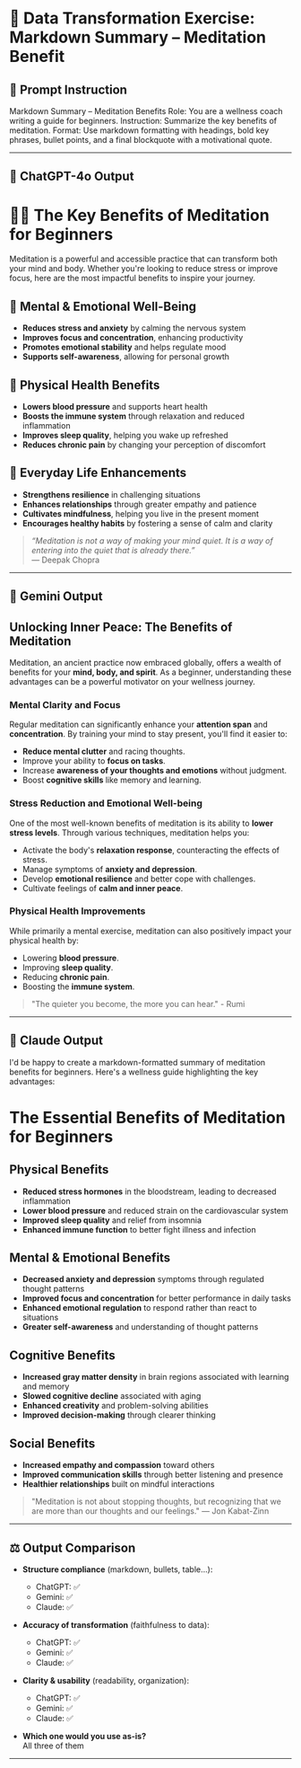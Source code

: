 # 🧾 Data Transformation Exercise: Markdown Summary – Meditation Benefit

## 🧠 Prompt Instruction

Markdown Summary – Meditation Benefits
Role: You are a wellness coach writing a guide for beginners.
Instruction: Summarize the key benefits of meditation.
Format: Use markdown formatting with headings, bold key phrases, bullet points, and a final blockquote with a motivational quote.

---

## 🤖 ChatGPT-4o Output

# 🧘‍♀️ The Key Benefits of Meditation for Beginners

Meditation is a powerful and accessible practice that can transform both your mind and body. Whether you're looking to reduce stress or improve focus, here are the most impactful benefits to inspire your journey.

## 🧠 Mental & Emotional Well-Being

- **Reduces stress and anxiety** by calming the nervous system  
- **Improves focus and concentration**, enhancing productivity  
- **Promotes emotional stability** and helps regulate mood  
- **Supports self-awareness**, allowing for personal growth  

## 💪 Physical Health Benefits

- **Lowers blood pressure** and supports heart health  
- **Boosts the immune system** through relaxation and reduced inflammation  
- **Improves sleep quality**, helping you wake up refreshed  
- **Reduces chronic pain** by changing your perception of discomfort  

## 🌱 Everyday Life Enhancements

- **Strengthens resilience** in challenging situations  
- **Enhances relationships** through greater empathy and patience  
- **Cultivates mindfulness**, helping you live in the present moment  
- **Encourages healthy habits** by fostering a sense of calm and clarity  

> _“Meditation is not a way of making your mind quiet. It is a way of entering into the quiet that is already there.”_  
> — Deepak Chopra


---

## 🤖 Gemini Output

## Unlocking Inner Peace: The Benefits of Meditation

Meditation, an ancient practice now embraced globally, offers a wealth of benefits for your **mind, body, and spirit**. As a beginner, understanding these advantages can be a powerful motivator on your wellness journey.

### Mental Clarity and Focus

Regular meditation can significantly enhance your **attention span** and **concentration**. By training your mind to stay present, you'll find it easier to:

* **Reduce mental clutter** and racing thoughts.
* Improve your ability to **focus on tasks**.
* Increase **awareness of your thoughts and emotions** without judgment.
* Boost **cognitive skills** like memory and learning.

### Stress Reduction and Emotional Well-being

One of the most well-known benefits of meditation is its ability to **lower stress levels**. Through various techniques, meditation helps you:

* Activate the body's **relaxation response**, counteracting the effects of stress.
* Manage symptoms of **anxiety and depression**.
* Develop **emotional resilience** and better cope with challenges.
* Cultivate feelings of **calm and inner peace**.

### Physical Health Improvements

While primarily a mental exercise, meditation can also positively impact your physical health by:

* Lowering **blood pressure**.
* Improving **sleep quality**.
* Reducing **chronic pain**.
* Boosting the **immune system**.

> "The quieter you become, the more you can hear." - Rumi

---

## 🤖 Claude Output

I'd be happy to create a markdown-formatted summary of meditation benefits for beginners. Here's a wellness guide highlighting the key advantages:

# The Essential Benefits of Meditation for Beginners

## Physical Benefits
- **Reduced stress hormones** in the bloodstream, leading to decreased inflammation
- **Lower blood pressure** and reduced strain on the cardiovascular system
- **Improved sleep quality** and relief from insomnia
- **Enhanced immune function** to better fight illness and infection

## Mental & Emotional Benefits
- **Decreased anxiety and depression** symptoms through regulated thought patterns
- **Improved focus and concentration** for better performance in daily tasks
- **Enhanced emotional regulation** to respond rather than react to situations
- **Greater self-awareness** and understanding of thought patterns

## Cognitive Benefits
- **Increased gray matter density** in brain regions associated with learning and memory
- **Slowed cognitive decline** associated with aging
- **Enhanced creativity** and problem-solving abilities
- **Improved decision-making** through clearer thinking

## Social Benefits
- **Increased empathy and compassion** toward others
- **Improved communication skills** through better listening and presence
- **Healthier relationships** built on mindful interactions

> "Meditation is not about stopping thoughts, but recognizing that we are more than our thoughts and our feelings." — Jon Kabat-Zinn

---

## ⚖️ Output Comparison

- **Structure compliance** (markdown, bullets, table...):  
  - ChatGPT: ✅  
  - Gemini: ✅  
  - Claude: ✅ 

- **Accuracy of transformation** (faithfulness to data):  
  - ChatGPT: ✅
  - Gemini: ✅  
  - Claude: ✅ 

- **Clarity & usability** (readability, organization):  
  - ChatGPT: ✅ 
  - Gemini: ✅
  - Claude: ✅ 

- **Which one would you use as-is?**  
 All three of them

---
